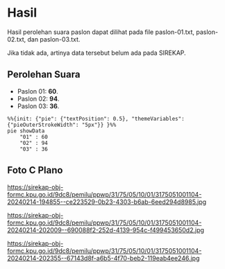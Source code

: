 # Hasil

Hasil perolehan suara paslon dapat dilihat pada file paslon-01.txt, paslon-02.txt, dan paslon-03.txt.

Jika tidak ada, artinya data tersebut belum ada pada SIREKAP.

## Perolehan Suara

 * Paslon 01: **60**.
 * Paslon 02: **94**.
 * Paslon 03: **36**.

```mermaid
%%{init: {"pie": {"textPosition": 0.5}, "themeVariables": {"pieOuterStrokeWidth": "5px"}} }%%
pie showData
    "01" : 60
    "02" : 94
    "03" : 36
```
## Foto C Plano

https://sirekap-obj-formc.kpu.go.id/9dc8/pemilu/ppwp/31/75/05/10/01/3175051001104-20240214-194855--ce223529-0b23-4303-b6ab-6eed294d8985.jpg

https://sirekap-obj-formc.kpu.go.id/9dc8/pemilu/ppwp/31/75/05/10/01/3175051001104-20240214-202009--690088f2-252d-4139-954c-f499453650d2.jpg

https://sirekap-obj-formc.kpu.go.id/9dc8/pemilu/ppwp/31/75/05/10/01/3175051001104-20240214-202355--67143d8f-a6b5-4f70-beb2-119eab4ee246.jpg
